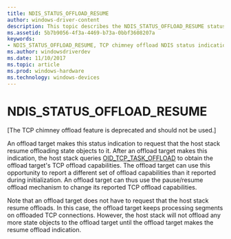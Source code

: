 ```yaml
---
title: NDIS_STATUS_OFFLOAD_RESUME
author: windows-driver-content
description: This topic describes the NDIS_STATUS_OFFLOAD_RESUME status indication.
ms.assetid: 5b7b9056-4f3a-4469-b73a-0bbf3608207a
keywords:
- NDIS_STATUS_OFFLOAD_RESUME, TCP chimney offload NDIS status indications, NDIS_STATUS_OFFLOAD_RESUME WDK, NDIS_STATUS_OFFLOAD_RESUME networking
ms.author: windowsdriverdev
ms.date: 11/10/2017
ms.topic: article
ms.prod: windows-hardware
ms.technology: windows-devices
---
```


# NDIS_STATUS_OFFLOAD_RESUME

\[The TCP chimney offload feature is deprecated and should not be used.\]

An offload target makes this status indication to request that the host stack resume offloading state objects to it. After an offload target makes this indication, the host stack queries [OID_TCP_TASK_OFFLOAD](oid-tcp-task-offload.md) to obtain the offload target's TCP offload capabilities. The offload target can use this opportunity to report a different set of offload capabilities than it reported during initialization. An offload target can thus use the pause/resume offload mechanism to change its reported TCP offload capabilities.

Note that an offload target does not have to request that the host stack resume offloads. In this case, the offload target keeps processing segments on offloaded TCP connections. However, the host stack will not offload any more state objects to the offload target until the offload target makes the resume offload indication.

